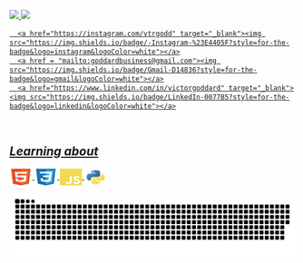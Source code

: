  <div style="display: inline_block"><br>
      <a href="https://github.com/keepozin">
      <img height="200em" src="https://github-readme-stats.vercel.app/api?username=keepozin&show_icons=true&theme=dracula&include_all_commits=true&count_private=true"/>
      <img width="293px"  src="https://github-readme-stats.vercel.app/api/top-langs/?username=keepozin&theme=dracula"/>
 </div>
  
  
  <div>
       
      <a href="https://instagram.com/vtrgodd" target="_blank"><img src="https://img.shields.io/badge/-Instagram-%23E4405F?style=for-the-badge&logo=instagram&logoColor=white"></a>
      <a href = "mailto:goddardbusiness@gmail.com"><img src="https://img.shields.io/badge/Gmail-D14836?style=for-the-badge&logo=gmail&logoColor=white"></a>
      <a href="https://www.linkedin.com/in/victorgoddard" target="_blank"><img src="https://img.shields.io/badge/LinkedIn-0077B5?style=for-the-badge&logo=linkedin&logoColor=white"></a>
  </div>
 
 
  <div style="display: inline_block"><br>
    <h2><em>Learning about</em></h2>
      <img align="center" height="30" width="40" src="https://raw.githubusercontent.com/devicons/devicon/master/icons/html5/html5-original.svg">
      <img align="center" height="30" width="40" src="https://raw.githubusercontent.com/devicons/devicon/master/icons/css3/css3-original.svg">
      <img align="center" height="30" width="40" src="https://raw.githubusercontent.com/devicons/devicon/master/icons/javascript/javascript-plain.svg">
      <img align="center" height="30" width="40" src="https://raw.githubusercontent.com/devicons/devicon/master/icons/python/python-original.svg"> 

   
  </div>

 
   ![Snake animation](https://github.com/keepozin/keepozin/blob/output/github-contribution-grid-snake.svg)

 
